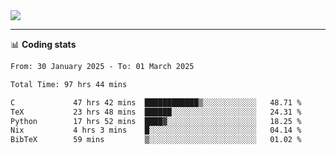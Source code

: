 <picture>
  <source
  srcset="https://github-readme-stats.vercel.app/api?username=sant0s12&show_icons=true&theme=dark"
  media="(prefers-color-scheme: dark)"
  />
  <source
  srcset="https://github-readme-stats.vercel.app/api?username=sant0s12&show_icons=true"
  media="(prefers-color-scheme: light)"
  />
  <img src="https://github-readme-stats.vercel.app/api?username=sant0s12&show_icons=true" />
</picture>

---

📊 **Coding stats**

<!--START_SECTION:waka-->

```txt
From: 30 January 2025 - To: 01 March 2025

Total Time: 97 hrs 44 mins

C             47 hrs 42 mins  ████████████▒░░░░░░░░░░░░   48.71 %
TeX           23 hrs 48 mins  ██████░░░░░░░░░░░░░░░░░░░   24.31 %
Python        17 hrs 52 mins  ████▓░░░░░░░░░░░░░░░░░░░░   18.25 %
Nix           4 hrs 3 mins    █░░░░░░░░░░░░░░░░░░░░░░░░   04.14 %
BibTeX        59 mins         ▒░░░░░░░░░░░░░░░░░░░░░░░░   01.02 %
```

<!--END_SECTION:waka-->
